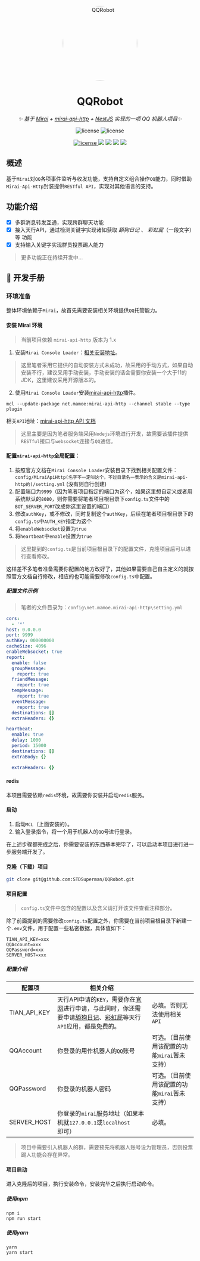 <p align="center">
  <img src="https://blog-images-1257398419.cos.ap-nanjing.myqcloud.com/github/robot-avatar.jpg" width="200" height="200" alt="QQRobot" style="border-radius: 50%">
</p>

<div align="center">

# QQRobot

_✨ 基于 [Mirai](https://github.com/mamoe/mirai) + [mirai-api-http](https://github.com/project-mirai/mirai-api-http) + [NestJS](https://github.com/nestjs/nest) 实现的一项 QQ 机器人项目✨_  


</div>

<p align="center">
  <img src="https://img.shields.io/github/last-commit/STDSuperman/QQRobot" alt="license">
  <img src="https://img.shields.io/david/dev/STDSuperman/QQRobot?label=dependencies" alt="license">
</p>

<p align="center">
  <a href="https://raw.githubusercontent.com/Mrs4s/go-cqhttp/master/LICENSE">
    <img src="https://img.shields.io/github/license/Mrs4s/go-cqhttp" alt="license">
  </a>
  <img src="https://img.shields.io/github/package-json/dependency-version/STDSuperman/QQRobot/rxjs">
  <img src="https://img.shields.io/github/package-json/dependency-version/STDSuperman/QQRobot/@nestjs/common">
  <img src="https://img.shields.io/github/package-json/dependency-version/STDSuperman/QQRobot/@nestjs/websockets">
  <img src="https://img.shields.io/github/package-json/dependency-version/STDSuperman/QQRobot/winston">
</p>

## 概述

基于`Mirai`对`QQ`各项事件监听与收发功能，支持自定义组合操作`QQ`能力，同时借助`Mirai-Api-Http`封装提供`RESTful API`，实现对其他语言的支持。

## 功能介绍

- [x] 多群消息转发互通，实现跨群聊天功能
- [x] 接入天行API，通过检测关键字实现诸如获取 *舔狗日记* 、 *彩虹屁*（一段文字）等
功能
- [x] 支持输入关键字实现群员投票踢人能力

> 更多功能正在持续开发中...

## 🚀 开发手册

### 环境准备
整体环境依赖于`Mirai`，故首先需要安装相关环境提供`QQ`托管能力。

#### 安装 Mirai 环境

> 当前项目依赖 `mirai-api-http` 版本为 1.x

1. 安装`Mirai Console Loader`：[相关安装地址](https://github.com/iTXTech/mirai-console-loader)。
> 这里笔者采用它提供的自动安装方式未成功，故采用的手动方式，如果自动安装不行，建议采用手动安装，手动安装的话会需要你安装一个大于11的JDK，这里建议采用开源版本的。
2. 使用`Mirai Console Loader`安装[mirai-api-http](https://github.com/project-mirai/mirai-api-http)插件。
```shell
mcl --update-package net.mamoe:mirai-api-http --channel stable --type plugin
```

相关`API`地址：[mirai-api-http API 文档](https://project-mirai.github.io/mirai-api-http/)
> 这里主要是因为笔者服务端采用`Nodejs`环境进行开发，故需要该插件提供`RESTful`接口与`websocket`连接与`QQ`通信。
#### 配置`mirai-api-http`全局配置：

1. 按照官方文档在`Mirai Console Loader`安装目录下找到相关配置文件：`config/MiraiApiHttp(名字不一定叫这个，不过目录名一表示的含义是mirai-api-http的)/setting.yml` (没有则自行创建)
2. 配置端口为`9999`（因为笔者项目指定的端口为这个，如果这里想自定义或者用系统默认的`8080`，则你需要将笔者项目根目录下`config.ts`文件中的`BOT_SERVER_PORT`改成你这里设置的端口）
3. 修改`authKey`，或不修改，同时复制这个`authKey`，后续在笔者项目根目录下的`config.ts`中`AUTH_KEY`指定为这个
4. 将`enableWebsocket`设置为`true`
5. 将`heartbeat`中`enable`设置为`true`

> 这里提到的`config.ts`是当前项目根目录下的配置文件，克隆项目后可以进行查看修改。

这样差不多笔者准备需要你配置的地方改好了，其他如果需要自己自主定义的就按照官方文档自行修改，相应的也可能需要修改`config.ts`中配置。

##### 配置文件示例
> 笔者的文件目录为：`config\net.mamoe.mirai-api-http\setting.yml`
```yml
cors: 
  - '*'
host: 0.0.0.0
port: 9999
authKey: 000000000
cacheSize: 4096
enableWebsocket: true
report: 
  enable: false
  groupMessage: 
    report: true
  friendMessage: 
    report: true
  tempMessage: 
    report: true
  eventMessage: 
    report: true
  destinations: []
  extraHeaders: {}

heartbeat: 
  enable: true
  delay: 1000
  period: 15000
  destinations: []
  extraBody: {}

  extraHeaders: {}

```

#### redis

本项目需要依赖`redis`环境，故需要你安装并启动`redis`服务。

#### 启动

1. 启动`MCL`（上面安装的）。
2. 输入登录指令，将一个用于机器人的`QQ`号进行登录。

在上述步骤都完成之后，你需要安装的东西基本完毕了，可以启动本项目进行进一步服务端开发了。

#### 克隆（下载）项目

```bash
git clone git@github.com:STDSuperman/QQRobot.git
```

#### 项目配置

> `config.ts`文件中包含的配置以及含义请打开该文件查看注释部分。

除了前面提到的需要修改`config.ts`配置之外，你需要在当前项目根目录下新建一个`.env`文件，用于配置一些私密数据，具体值如下：

```env
TIAN_API_KEY=xxx
QQAccount=xxx
QQPassword=xxx
SERVER_HOST=xxx
```

##### 配置介绍

| 配置项       | 相关介绍                                                     |                                               |
| ------------ | ------------------------------------------------------------ | --------------------------------------------- |
| TIAN_API_KEY | 天行API申请的`KEY`，需要你在[官网](https://www.tianapi.com/)进行申请，与此同时，你还需要申请[舔狗日记](https://www.tianapi.com/apiview/180)、[彩虹屁](https://www.tianapi.com/apiview/181)等天行`API`应用，都是免费的。 | 必填。否则无法使用相关`API`                   |
| QQAccount    | 你登录的用作机器人的`QQ`账号                                 | 可选。（目前使用该配置的功能`mirai`暂未支持） |
| QQPassword   | 你登录的机器人密码                                           | 可选。（目前使用该配置的功能`mirai`暂未支持） |
| SERVER_HOST  | 你登录的`mirai`服务地址（如果本机就`127.0.0.1`或`localhost`即可） | 必填。                                        |

> 项目中需要引入机器人的群，需要预先将机器人账号设为管理员，否则投票踢人功能会存在异常。

#### 项目启动

进入克隆后的项目，执行安装命令，安装完毕之后执行启动命令。
##### 使用npm

```shell
npm i
npm run start
```

##### 使用yarn

```shell
yarn
yarn start
```
